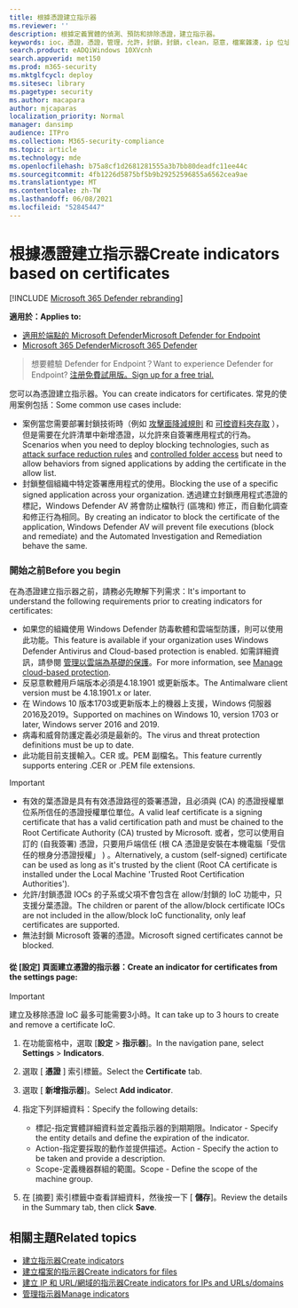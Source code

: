 ```yaml
---
title: 根據憑證建立指示器
ms.reviewer: ''
description: 根據定義實體的偵測、預防和排除憑證，建立指示器。
keywords: ioc，憑證，憑證，管理，允許，封鎖，封鎖，clean，惡意，檔案雜湊，ip 位址，url，網域
search.product: eADQiWindows 10XVcnh
search.appverid: met150
ms.prod: m365-security
ms.mktglfcycl: deploy
ms.sitesec: library
ms.pagetype: security
ms.author: macapara
author: mjcaparas
localization_priority: Normal
manager: dansimp
audience: ITPro
ms.collection: M365-security-compliance
ms.topic: article
ms.technology: mde
ms.openlocfilehash: b75a8cf1d2681281555a3b7bb80deadfc11ee44c
ms.sourcegitcommit: 4fb1226d5875bf5b9b29252596855a6562cea9ae
ms.translationtype: MT
ms.contentlocale: zh-TW
ms.lasthandoff: 06/08/2021
ms.locfileid: "52845447"
---
```

# <a name="create-indicators-based-on-certificates"></a><span data-ttu-id="adfc3-104">根據憑證建立指示器</span><span class="sxs-lookup"><span data-stu-id="adfc3-104">Create indicators based on certificates</span></span>

[!INCLUDE [Microsoft 365 Defender rebranding](../../includes/microsoft-defender.md)]


<span data-ttu-id="adfc3-105">**適用於：**</span><span class="sxs-lookup"><span data-stu-id="adfc3-105">**Applies to:**</span></span>
- [<span data-ttu-id="adfc3-106">適用於端點的 Microsoft Defender</span><span class="sxs-lookup"><span data-stu-id="adfc3-106">Microsoft Defender for Endpoint</span></span>](https://go.microsoft.com/fwlink/p/?linkid=2154037)
- [<span data-ttu-id="adfc3-107">Microsoft 365 Defender</span><span class="sxs-lookup"><span data-stu-id="adfc3-107">Microsoft 365 Defender</span></span>](https://go.microsoft.com/fwlink/?linkid=2118804)


><span data-ttu-id="adfc3-108">想要體驗 Defender for Endpoint？</span><span class="sxs-lookup"><span data-stu-id="adfc3-108">Want to experience Defender for Endpoint?</span></span> [<span data-ttu-id="adfc3-109">注册免費試用版。</span><span class="sxs-lookup"><span data-stu-id="adfc3-109">Sign up for a free trial.</span></span>](https://www.microsoft.com/en-us/WindowsForBusiness/windows-atp?ocid=docs-wdatp-automationexclusionlist-abovefoldlink)

<span data-ttu-id="adfc3-110">您可以為憑證建立指示器。</span><span class="sxs-lookup"><span data-stu-id="adfc3-110">You can create indicators for certificates.</span></span> <span data-ttu-id="adfc3-111">常見的使用案例包括：</span><span class="sxs-lookup"><span data-stu-id="adfc3-111">Some common use cases include:</span></span>

- <span data-ttu-id="adfc3-112">案例當您需要部署封鎖技術時（例如 [攻擊面降減規則](attack-surface-reduction.md) 和 [可控資料夾存取](controlled-folders.md) ），但是需要在允許清單中新增憑證，以允許來自簽署應用程式的行為。</span><span class="sxs-lookup"><span data-stu-id="adfc3-112">Scenarios when you need to deploy blocking technologies, such as [attack surface reduction rules](attack-surface-reduction.md) and [controlled folder access](controlled-folders.md) but need to allow behaviors from signed applications by adding the certificate in the allow list.</span></span>
- <span data-ttu-id="adfc3-113">封鎖整個組織中特定簽署應用程式的使用。</span><span class="sxs-lookup"><span data-stu-id="adfc3-113">Blocking the use of a specific signed application across your organization.</span></span> <span data-ttu-id="adfc3-114">透過建立封鎖應用程式憑證的標記，Windows Defender AV 將會防止檔執行 (區塊和) 修正，而自動化調查和修正行為相同。</span><span class="sxs-lookup"><span data-stu-id="adfc3-114">By creating an indicator to block the certificate of the application, Windows Defender AV will prevent file executions (block and remediate) and the Automated Investigation and Remediation behave the same.</span></span>


### <a name="before-you-begin"></a><span data-ttu-id="adfc3-115">開始之前</span><span class="sxs-lookup"><span data-stu-id="adfc3-115">Before you begin</span></span>

<span data-ttu-id="adfc3-116">在為憑證建立指示器之前，請務必先瞭解下列需求：</span><span class="sxs-lookup"><span data-stu-id="adfc3-116">It's important to understand the following requirements prior to creating indicators for certificates:</span></span>

- <span data-ttu-id="adfc3-117">如果您的組織使用 Windows Defender 防毒軟體和雲端型防護，則可以使用此功能。</span><span class="sxs-lookup"><span data-stu-id="adfc3-117">This feature is available if your organization uses Windows Defender Antivirus and Cloud-based protection is enabled.</span></span> <span data-ttu-id="adfc3-118">如需詳細資訊，請參閱 [管理以雲端為基礎的保護](/windows/security/threat-protection/microsoft-defender-antivirus/deploy-manage-report-microsoft-defender-antivirus)。</span><span class="sxs-lookup"><span data-stu-id="adfc3-118">For more information, see [Manage cloud-based protection](/windows/security/threat-protection/microsoft-defender-antivirus/deploy-manage-report-microsoft-defender-antivirus).</span></span>
- <span data-ttu-id="adfc3-119">反惡意軟體用戶端版本必須是4.18.1901 或更新版本。</span><span class="sxs-lookup"><span data-stu-id="adfc3-119">The Antimalware client version must be  4.18.1901.x or later.</span></span>
- <span data-ttu-id="adfc3-120">在 Windows 10 版本1703或更新版本上的機器上支援，Windows 伺服器2016及2019。</span><span class="sxs-lookup"><span data-stu-id="adfc3-120">Supported on machines on Windows 10, version 1703 or later, Windows server 2016 and 2019.</span></span>
- <span data-ttu-id="adfc3-121">病毒和威脅防護定義必須是最新的。</span><span class="sxs-lookup"><span data-stu-id="adfc3-121">The virus and threat protection definitions must be up to date.</span></span>
- <span data-ttu-id="adfc3-122">此功能目前支援輸入。CER 或。PEM 副檔名。</span><span class="sxs-lookup"><span data-stu-id="adfc3-122">This feature currently supports entering .CER or .PEM file extensions.</span></span>

>[!IMPORTANT]
> - <span data-ttu-id="adfc3-123">有效的葉憑證是具有有效憑證路徑的簽署憑證，且必須與 (CA) 的憑證授權單位系所信任的憑證授權單位單位。</span><span class="sxs-lookup"><span data-stu-id="adfc3-123">A valid leaf certificate is a signing certificate that has a valid certification path and must be chained to the Root Certificate Authority (CA) trusted by Microsoft.</span></span>  <span data-ttu-id="adfc3-124">或者，您可以使用自訂的 (自我簽署) 憑證，只要用戶端信任 (根 CA 憑證是安裝在本機電腦「受信任的根身分憑證授權」 ) 。</span><span class="sxs-lookup"><span data-stu-id="adfc3-124">Alternatively, a custom (self-signed) certificate can be used as long as it's trusted by the client (Root CA certificate is installed under the Local Machine 'Trusted Root Certification Authorities').</span></span>
>- <span data-ttu-id="adfc3-125">允許/封鎖憑證 IOCs 的子系或父項不會包含在 allow/封鎖的 IoC 功能中，只支援分葉憑證。</span><span class="sxs-lookup"><span data-stu-id="adfc3-125">The children or parent of the allow/block certificate IOCs are not included in the allow/block IoC functionality, only leaf certificates are supported.</span></span>
>- <span data-ttu-id="adfc3-126">無法封鎖 Microsoft 簽署的憑證。</span><span class="sxs-lookup"><span data-stu-id="adfc3-126">Microsoft signed certificates cannot be blocked.</span></span>

#### <a name="create-an-indicator-for-certificates-from-the-settings-page"></a><span data-ttu-id="adfc3-127">從 [設定] 頁面建立憑證的指示器：</span><span class="sxs-lookup"><span data-stu-id="adfc3-127">Create an indicator for certificates from the settings page:</span></span>

>[!IMPORTANT]
> <span data-ttu-id="adfc3-128">建立及移除憑證 IoC 最多可能需要3小時。</span><span class="sxs-lookup"><span data-stu-id="adfc3-128">It can take up to 3 hours to create and remove a certificate IoC.</span></span>

1. <span data-ttu-id="adfc3-129">在功能窗格中，選取 [**設定**  >  **指示器**]。</span><span class="sxs-lookup"><span data-stu-id="adfc3-129">In the navigation pane, select **Settings** > **Indicators**.</span></span>  

2. <span data-ttu-id="adfc3-130">選取 [ **憑證** ] 索引標籤。</span><span class="sxs-lookup"><span data-stu-id="adfc3-130">Select the **Certificate** tab.</span></span>

3. <span data-ttu-id="adfc3-131">選取 [ **新增指示器**]。</span><span class="sxs-lookup"><span data-stu-id="adfc3-131">Select **Add indicator**.</span></span>

4. <span data-ttu-id="adfc3-132">指定下列詳細資料：</span><span class="sxs-lookup"><span data-stu-id="adfc3-132">Specify the following details:</span></span>
   - <span data-ttu-id="adfc3-133">標記-指定實體詳細資料並定義指示器的到期期限。</span><span class="sxs-lookup"><span data-stu-id="adfc3-133">Indicator - Specify the entity details and define the expiration of the indicator.</span></span>
   - <span data-ttu-id="adfc3-134">Action-指定要採取的動作並提供描述。</span><span class="sxs-lookup"><span data-stu-id="adfc3-134">Action - Specify the action to be taken and provide a description.</span></span>
   - <span data-ttu-id="adfc3-135">Scope-定義機器群組的範圍。</span><span class="sxs-lookup"><span data-stu-id="adfc3-135">Scope - Define the scope of the machine group.</span></span>

5. <span data-ttu-id="adfc3-136">在 [摘要] 索引標籤中查看詳細資料，然後按一下 [ **儲存**]。</span><span class="sxs-lookup"><span data-stu-id="adfc3-136">Review the details in the Summary tab, then click **Save**.</span></span>

## <a name="related-topics"></a><span data-ttu-id="adfc3-137">相關主題</span><span class="sxs-lookup"><span data-stu-id="adfc3-137">Related topics</span></span>
- [<span data-ttu-id="adfc3-138">建立指示器</span><span class="sxs-lookup"><span data-stu-id="adfc3-138">Create indicators</span></span>](manage-indicators.md)
- [<span data-ttu-id="adfc3-139">建立檔案的指示器</span><span class="sxs-lookup"><span data-stu-id="adfc3-139">Create indicators for files</span></span>](indicator-file.md)
- [<span data-ttu-id="adfc3-140">建立 IP 和 URL/網域的指示器</span><span class="sxs-lookup"><span data-stu-id="adfc3-140">Create indicators for IPs and URLs/domains</span></span>](indicator-ip-domain.md)
- [<span data-ttu-id="adfc3-141">管理指示器</span><span class="sxs-lookup"><span data-stu-id="adfc3-141">Manage indicators</span></span>](indicator-manage.md)
